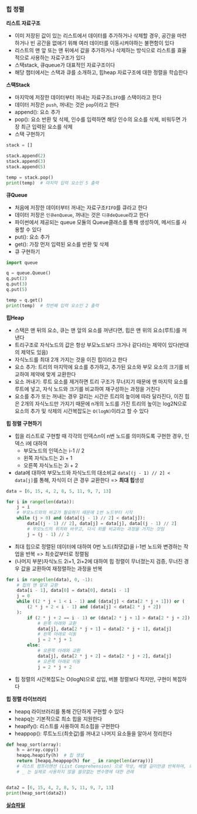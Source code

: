 ### 힙 정렬

**리스트 자료구조**

- 이미 저장된 값이 있는 리스트에서 데이터를 추가하거나 삭제할 경우, 공간을 마련하거나 빈 공간을 없애기 위해 여러 데이터를 이동시켜야하는 불편함이 있다
- 리스트의 맨 앞 또는 맨 뒤에서 값을 추가하거나 삭제하는 방식으로 리스트를 효율적으로 사용하는 자료구조가 있다
- 스택stack, 큐queue가 대표적인 자료구조이다
- 해당 챕터에서는 스택과 큐를 소개하고, 힙heap 자료구조에 대한 정렬을 학습한다

**스택Stack**

- 마지막에 저장한 데이터부터 꺼내는 자료구조`LIFO`를 스택이라고 한다
- 데이터 저장은 `push`, 꺼내는 것은 `pop`이라고 한다
- append(): 요소 추가
- pop(): 요소 반환 및 삭제, 인수를 입력하면 해당 인수의 요소를 삭제, 비워두면 가장 최근 입력된 요소를 삭제
- 스택 구현하기

```python
stack = []

stack.append(2)
stack.append(3)
stack.append(5)

temp = stack.pop()
print(temp)  # 마지막 입력 요소인 5 출력
```

**큐Queue**

- 처음에 저장한 데이터부터 꺼내는 자료구조`FIFO`를 큐라고 한다
- 데이터 저장은 `인큐enQueue`, 꺼내는 것은 `디큐deQueue`라고 한다
- 파이썬에서 제공되는 queue 모듈의 Queue클래스를 통해 생성하여, 메서드를 사용할 수 있다
- put(): 요소 추가
- get(): 가장 먼저 입력된 요소를 반환 및 삭제
- 큐 구현하기

```python
import queue

q = queue.Queue()
q.put(2)
q.put(3)
q.put(5)

temp = q.get()
print(temp)  # 첫번째 입력 요소인 2 출력
```

**힙Heap**

- 스택은 맨 뒤의 요소, 큐는 맨 앞의 요소를 꺼낸다면, 힙은 맨 위의 요소(루트)를 꺼낸다
- 트리구조로 자식노드의 값은 항상 부모노드보다 크거나 같다라는 제약이 있다(반대의 제약도 있음)
- 자식노드를 최대 2개 가지는 것을 이진 힙이라고 한다
- 요소 추가: 트리의 마지막에 요소를 추가하고, 추가된 요소와 부모 요소의 크기를 비교하여 제약에 맞게 교환한다
- 요소 꺼내기: 루트 요소를 제거하면 트리 구조가 무너지기 때문에 맨 마지막 요소를 루트에 넣고, 자식 노드와 크기를 비교하여 재구성하는 과정을 거친다
- 요소를 추가 또는 꺼내는 경우 걸리는 시간은 트리의 높이에 따라 달라진다, 이진 힙은 2개의 자식노드만 가지기 때문에 n개의 노드를 가진 트리의 높이는 log2N으로 요소의 추가 및 삭제의 시간복잡도는 `O(logN)`이라고 할 수 있다

**힙 정렬 구현하기**

- 힙을 리스트로 구현할 때 각각의 인덱스n이 n번 노드를 의미하도록 구현한 경우, 인덱스 i에 대하여
  - 부모노드의 인덱스는 i-1 // 2
  - 왼쪽 자식노드는 2i + 1
  - 오른쪽 자식노드는 2i + 2
- data에 대하여 부모노드와 자식노드의 대소비교 `data[(j - 1) // 2] < data[j]`를 통해, 자식이 더 큰 경우 교환한다 => **최대 힙**생성

```python
data = [6, 15, 4, 2, 8, 5, 11, 9, 7, 13]

for i in range(len(data)):
    j = i
    # 부모노드와의 비교가 필요하기 때문에 1번 노드부터 시작
    while (j > 0) and (data[(j - 1) // 2] < data[j]):
        data[(j - 1) // 2], data[j] = data[j], data[(j - 1) // 2]
        # 부모노드의 위치와 바꾸고, 다시 위를 비교하는 과정을 거치는 것임
        j = (j - 1) // 2
```

- 최대 힙으로 정렬된 데이터에 대하여 0번 노드(최댓값)을 i-1번 노드와 변경하는 작업을 반복 => 최솟값부터로 정렬됨
- (나머지 부분)자식노드 2i+1, 2i+2에 대하여 힙 정렬이 무너졌는지 검증, 무너진 경우 값을 교환하여 재정렬하는 과정을 반복

```python
for i in range(len(data), 0, -1):
    # 힙의 맨 앞과 교환
    data[i - 1], data[0] = data[0], data[i - 1]
    j = 0
    while ((2 * j + 1 < i - 1) and (data[j] < data[2 * j + 1])) or (
        (2 * j + 2 < i - 1) and (data[j] < data[2 * j + 2])
    ):
        if (2 * j + 2 == i - 1) or (data[2 * j + 1] > data[2 * j + 2]):
            # 왼쪽 아래와 교환
            data[j], data[2 * j + 1] = data[2 * j + 1], data[j]
            # 왼쪽 아래로 이동
            j = 2 * j + 1
        else:
            # 오른쪽 아래와 교환
            data[j], data[2 * j + 2] = data[2 * j + 2], data[j]
            # 오른쪽 아래로 이동
            j = 2 * j + 2
```

- 힙 정렬의 시간복잡도는 O(logN)으로 삽입, 버블 정렬보다 적지만, 구현이 복잡하다

**힙 정렬 라이브러리**

- heapq 라이브러리를 통해 간단하게 구현할 수 있다
- heapq는 기본적으로 최소 힙을 지원한다
- heapify(): 리스트를 사용하여 최소힙을 구현한다
- heappop(): 루트노드(최솟값)를 꺼내고 나머지 요소들을 알아서 정리한다

```python
def heap_sort(array):
    h = array.copy()
    heapq.heapify(h)  # 힙 생성
    return [heapq.heappop(h) for _ in range(len(array))]
    # 리스트 컴프리헨션 (List Comprehension) 으로 작성, 배열 길이만큼 반복하여, 최솟값부터 꺼내진 값들을 리스트로 리턴함
    # _ 는 실제로 사용하지 않을 쓸모없는 변수명에 대한 관례


data2 = [6, 15, 4, 2, 8, 5, 11, 9, 7, 13]
print(heap_sort(data2))
```

**[실습파일](point5_ex.py)**
